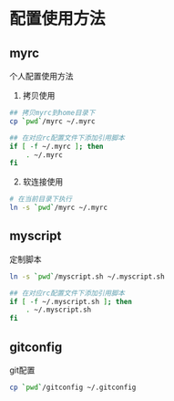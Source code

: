 # 配置使用方法


## myrc 
个人配置使用方法  

1. 拷贝使用
```bash
## 拷贝myrc到home目录下 
cp `pwd`/myrc ~/.myrc

## 在对应rc配置文件下添加引用脚本
if [ -f ~/.myrc ]; then
    . ~/.myrc
fi
```
2. 软连接使用
```bash
# 在当前目录下执行
ln -s `pwd`/myrc ~/.myrc
```

## myscript 
定制脚本
```bash
ln -s `pwd`/myscript.sh ~/.myscript.sh

## 在对应rc配置文件下添加引用脚本
if [ -f ~/.myscript.sh ]; then
    . ~/.myscript.sh
fi

```

## gitconfig
git配置 
```bash
cp `pwd`/gitconfig ~/.gitconfig

```
